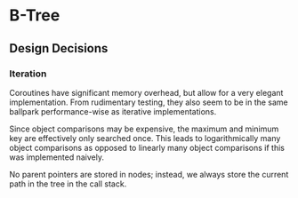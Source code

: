 # B-Tree

## Design Decisions

### Iteration

Coroutines have significant memory overhead, but allow for a very elegant implementation.
From rudimentary testing, they also seem to be in the same ballpark performance-wise as iterative implementations.

Since object comparisons may be expensive, the maximum and minimum key are effectively only searched once.
This leads to logarithmically many object comparisons as opposed to linearly many object comparisons if this was implemented naively.

No parent pointers are stored in nodes; instead, we always store the current path in the tree in the call stack.
